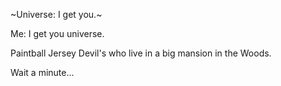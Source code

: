 ~Universe: I get you.~

Me: I get you universe.

Paintball Jersey Devil's who live in a big mansion in the Woods.

Wait a minute...
